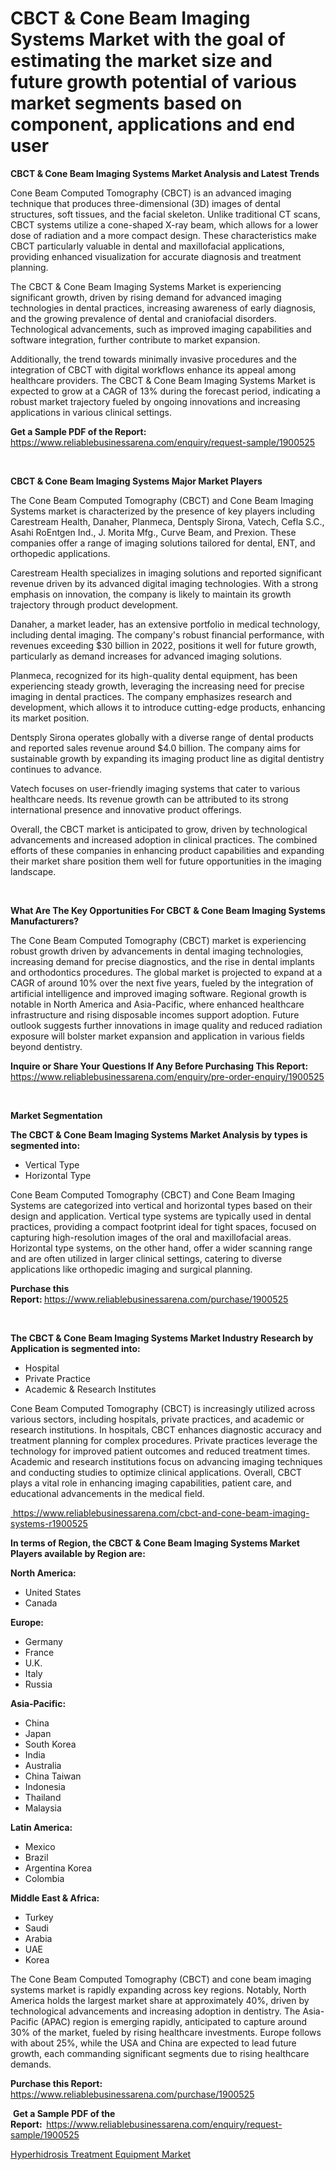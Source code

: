 <p><h1>CBCT & Cone Beam Imaging Systems Market with the goal of estimating the market size and future growth potential of various market segments based on component, applications and end user</h1></p><p><strong>CBCT & Cone Beam Imaging Systems Market Analysis and Latest Trends</strong></p>
<p><p>Cone Beam Computed Tomography (CBCT) is an advanced imaging technique that produces three-dimensional (3D) images of dental structures, soft tissues, and the facial skeleton. Unlike traditional CT scans, CBCT systems utilize a cone-shaped X-ray beam, which allows for a lower dose of radiation and a more compact design. These characteristics make CBCT particularly valuable in dental and maxillofacial applications, providing enhanced visualization for accurate diagnosis and treatment planning.</p><p>The CBCT & Cone Beam Imaging Systems Market is experiencing significant growth, driven by rising demand for advanced imaging technologies in dental practices, increasing awareness of early diagnosis, and the growing prevalence of dental and craniofacial disorders. Technological advancements, such as improved imaging capabilities and software integration, further contribute to market expansion. </p><p>Additionally, the trend towards minimally invasive procedures and the integration of CBCT with digital workflows enhance its appeal among healthcare providers. The CBCT & Cone Beam Imaging Systems Market is expected to grow at a CAGR of 13% during the forecast period, indicating a robust market trajectory fueled by ongoing innovations and increasing applications in various clinical settings.</p></p>
<p><strong>Get a Sample PDF of the Report:&nbsp;</strong> <a href="https://www.reliablebusinessarena.com/enquiry/request-sample/1900525?utm_campaign=2998&utm_medium=2&utm_source=Github&utm_content=ia&utm_term=05032025&utm_id=cbct-cone-beam-imaging-systems">https://www.reliablebusinessarena.com/enquiry/request-sample/1900525</a></p>
<p>&nbsp;</p>
<p><strong>CBCT & Cone Beam Imaging Systems Major Market Players</strong></p>
<p><p>The Cone Beam Computed Tomography (CBCT) and Cone Beam Imaging Systems market is characterized by the presence of key players including Carestream Health, Danaher, Planmeca, Dentsply Sirona, Vatech, Cefla S.C., Asahi RoEntgen Ind., J. Morita Mfg., Curve Beam, and Prexion. These companies offer a range of imaging solutions tailored for dental, ENT, and orthopedic applications.</p><p>Carestream Health specializes in imaging solutions and reported significant revenue driven by its advanced digital imaging technologies. With a strong emphasis on innovation, the company is likely to maintain its growth trajectory through product development.</p><p>Danaher, a market leader, has an extensive portfolio in medical technology, including dental imaging. The company's robust financial performance, with revenues exceeding $30 billion in 2022, positions it well for future growth, particularly as demand increases for advanced imaging solutions.</p><p>Planmeca, recognized for its high-quality dental equipment, has been experiencing steady growth, leveraging the increasing need for precise imaging in dental practices. The company emphasizes research and development, which allows it to introduce cutting-edge products, enhancing its market position.</p><p>Dentsply Sirona operates globally with a diverse range of dental products and reported sales revenue around $4.0 billion. The company aims for sustainable growth by expanding its imaging product line as digital dentistry continues to advance.</p><p>Vatech focuses on user-friendly imaging systems that cater to various healthcare needs. Its revenue growth can be attributed to its strong international presence and innovative product offerings.</p><p>Overall, the CBCT market is anticipated to grow, driven by technological advancements and increased adoption in clinical practices. The combined efforts of these companies in enhancing product capabilities and expanding their market share position them well for future opportunities in the imaging landscape.</p></p>
<p>&nbsp;</p>
<p><strong>What Are The Key Opportunities For CBCT & Cone Beam Imaging Systems Manufacturers?</strong></p>
<p><p>The Cone Beam Computed Tomography (CBCT) market is experiencing robust growth driven by advancements in dental imaging technologies, increasing demand for precise diagnostics, and the rise in dental implants and orthodontics procedures. The global market is projected to expand at a CAGR of around 10% over the next five years, fueled by the integration of artificial intelligence and improved imaging software. Regional growth is notable in North America and Asia-Pacific, where enhanced healthcare infrastructure and rising disposable incomes support adoption. Future outlook suggests further innovations in image quality and reduced radiation exposure will bolster market expansion and application in various fields beyond dentistry.</p></p>
<p><strong>Inquire or Share Your Questions If Any Before Purchasing This Report:</strong> <a href="https://www.reliablebusinessarena.com/enquiry/pre-order-enquiry/1900525?utm_campaign=2998&utm_medium=2&utm_source=Github&utm_content=ia&utm_term=05032025&utm_id=cbct-cone-beam-imaging-systems">https://www.reliablebusinessarena.com/enquiry/pre-order-enquiry/1900525</a></p>
<p>&nbsp;</p>
<p><strong>Market Segmentation</strong></p>
<p><strong>The CBCT & Cone Beam Imaging Systems Market Analysis by types is segmented into:</strong></p>
<p><ul><li>Vertical Type</li><li>Horizontal Type</li></ul></p>
<p><p>Cone Beam Computed Tomography (CBCT) and Cone Beam Imaging Systems are categorized into vertical and horizontal types based on their design and application. Vertical type systems are typically used in dental practices, providing a compact footprint ideal for tight spaces, focused on capturing high-resolution images of the oral and maxillofacial areas. Horizontal type systems, on the other hand, offer a wider scanning range and are often utilized in larger clinical settings, catering to diverse applications like orthopedic imaging and surgical planning.</p></p>
<p><strong>Purchase this Report:&nbsp;</strong><a href="https://www.reliablebusinessarena.com/purchase/1900525?utm_campaign=2998&utm_medium=2&utm_source=Github&utm_content=ia&utm_term=05032025&utm_id=cbct-cone-beam-imaging-systems">https://www.reliablebusinessarena.com/purchase/1900525</a></p>
<p>&nbsp;</p>
<p><strong>The CBCT & Cone Beam Imaging Systems Market Industry Research by Application is segmented into:</strong></p>
<p><ul><li>Hospital</li><li>Private Practice</li><li>Academic & Research Institutes</li></ul></p>
<p><p>Cone Beam Computed Tomography (CBCT) is increasingly utilized across various sectors, including hospitals, private practices, and academic or research institutions. In hospitals, CBCT enhances diagnostic accuracy and treatment planning for complex procedures. Private practices leverage the technology for improved patient outcomes and reduced treatment times. Academic and research institutions focus on advancing imaging techniques and conducting studies to optimize clinical applications. Overall, CBCT plays a vital role in enhancing imaging capabilities, patient care, and educational advancements in the medical field.</p></p>
<p><a href="https://www.reliablebusinessarena.com/cbct-and-cone-beam-imaging-systems-r1900525?utm_campaign=2998&utm_medium=2&utm_source=Github&utm_content=ia&utm_term=05032025&utm_id=cbct-cone-beam-imaging-systems">&nbsp;https://www.reliablebusinessarena.com/cbct-and-cone-beam-imaging-systems-r1900525</a></p>
<p><strong>In terms of Region, the CBCT & Cone Beam Imaging Systems Market Players available by Region are:</strong></p>
<p>
    <p> <strong> North America: </strong>
        <ul>
            <li>United States</li>
            <li>Canada</li>
        </ul>
        </p> 
    <p> <strong> Europe: </strong>
        <ul>
            <li>Germany</li>
            <li>France</li>
            <li>U.K.</li>
            <li>Italy</li>
            <li>Russia</li>
        </ul>
        </p> 
    <p> <strong> Asia-Pacific: </strong>
        <ul>
            <li>China</li>
            <li>Japan</li>
            <li>South Korea</li>
            <li>India</li>
            <li>Australia</li>
            <li>China Taiwan</li>
            <li>Indonesia</li>
            <li>Thailand</li>
            <li>Malaysia</li>
        </ul>
        </p> 
    <p> <strong> Latin America: </strong>
        <ul>
            <li>Mexico</li>
            <li>Brazil</li>
            <li>Argentina Korea</li>
            <li>Colombia</li>
        </ul>
        </p> 
    <p> <strong> Middle East & Africa: </strong>
        <ul>
            <li>Turkey</li>
            <li>Saudi</li>
            <li>Arabia</li>
            <li>UAE</li>
            <li>Korea</li>
        </ul>
    </p>
    </p>
<p><p>The Cone Beam Computed Tomography (CBCT) and cone beam imaging systems market is rapidly expanding across key regions. Notably, North America holds the largest market share at approximately 40%, driven by technological advancements and increasing adoption in dentistry. The Asia-Pacific (APAC) region is emerging rapidly, anticipated to capture around 30% of the market, fueled by rising healthcare investments. Europe follows with about 25%, while the USA and China are expected to lead future growth, each commanding significant segments due to rising healthcare demands.</p></p>
<p><strong>Purchase this Report: </strong><a href="https://www.reliablebusinessarena.com/purchase/1900525?utm_campaign=2998&utm_medium=2&utm_source=Github&utm_content=ia&utm_term=05032025&utm_id=cbct-cone-beam-imaging-systems">https://www.reliablebusinessarena.com/purchase/1900525</a></p>
<p>&nbsp;<strong>Get a Sample PDF of the Report:&nbsp;&nbsp;</strong><a href="https://www.reliablebusinessarena.com/enquiry/request-sample/1900525?utm_campaign=2998&utm_medium=2&utm_source=Github&utm_content=ia&utm_term=05032025&utm_id=cbct-cone-beam-imaging-systems">https://www.reliablebusinessarena.com/enquiry/request-sample/1900525</a></p>
<p><strong></strong></p>
<p><p><a href="https://github.com/kaqiewan/Market-Research-Report-List-1/blob/main/hyperhidrosis-treatment-equipment-market.md?utm_campaign=2998&utm_medium=2&utm_source=Github&utm_content=ia&utm_term=05032025&utm_id=cbct-cone-beam-imaging-systems">Hyperhidrosis Treatment Equipment Market</a></p></p>